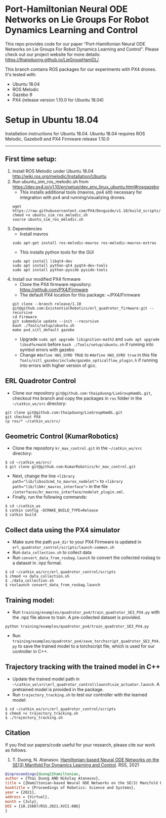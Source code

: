 # Port-Hamiltonian Neural ODE Networks on Lie Groups For Robot Dynamics Learning and Control
This repo provides code for our paper "Port-Hamiltonian Neural ODE Networks on Lie Groups For Robot Dynamics Learning and Control".
Please check out our project website for more details: https://thaipduong.github.io/LieGroupHamDL/.

This branch contains ROS packages for our experiments with PX4 drones. It's tested with:
- Ubuntu 18.04
- ROS Melodic
- Gazebo 9
- PX4 (release version 1.10.0 for Ubuntu 18.04)

# Setup in Ubuntu 18.04
Installation instructions for Ubuntu 18.04. Ubuntu 18.04 requires ROS Melodic, Gazebo9 and PX4 Firmware release 1.10.0
_________________________________________________________________


## First time setup:
1. Install ROS Melodic under Ubuntu 18.04 http://wiki.ros.org/melodic/Installation/Ubuntu
2. Run ubuntu_sim_ros_melodic.sh from https://dev.px4.io/v1.10/en/setup/dev_env_linux_ubuntu.html#rosgazebo
     - This installs additional tools (mavros, px4 sitl) necessary for integration with px4 and running/visualizing drones.
     ```
     wget https://raw.githubusercontent.com/PX4/Devguide/v1.10/build_scripts/ubuntu_sim_ros_melodic.sh
     chmod +x ubuntu_sim_ros_melodic.sh
     source ubuntu_sim_ros_melodic.sh
     ```
3. Dependencies
    - Install mavros
    ```dependencies
    sudo apt-get install ros-melodic-mavros ros-melodic-mavros-extras
    ```
    - This installs python tools for the GUI
    ```
    sudo apt install libqt4-dev
    sudo apt install python-qt4 pyqt4-dev-tools
    sudo apt install python-pyside pyside-tools
    ```
4. Install our modified PX4 firmware
    - Clone the PX4 firmware repository: https://github.com/PX4/Firmware
    - The default PX4 location for this package: ~/PX4/Firmware
    ```
    git clone --branch release/1.10 git@github.com:ExistentialRobotics/erl_quadrotor_firmware.git --recursive
    cd Firmware
    git submodule update --init --recursive
    bash ./Tools/setup/ubuntu.sh
    make px4_sitl_default gazebo
    ```
    - Upgrade ```sudo apt upgrade libignition-math2``` and ```sudo apt upgrade libsdformat6``` before ```bash ./Tools/setup/ubuntu.sh``` if running into symbol errors with gazebo
    - Change ```#define HAS_GYRO TRUE``` to ```#define HAS_GYRO true``` in this file ```Tools/sitl_gazebo/include/gazebo_opticalflow_plugin.h``` if running into errors with higher version of gcc.

## ERL Quadrotor Control 
* Clone our repository ```git@github.com:thaipduong/LieGroupHamDL.git```, checkout ```PX4``` branch and copy the packages in ```ros``` folder in the ```~/catkin_ws/src``` directory:

```angular2html
git clone git@github.com:thaipduong/LieGroupHamDL.git
git checkout PX4
cp ros/* ~/catkin_ws/src/
```


## Geometric Control (KumarRobotics)
* Clone the repository ```kr_mav_control.git``` in the ```~/catkin_ws/src``` directory: 

```
$ cd ~/catkin_ws/src/
$ git clone git@github.com:KumarRobotics/kr_mav_control.git
```

* Next, change the line ```<library path="lib/libso3cmd_to_mavros_nodelet">``` to ```<library path="lib/libkr_mavros_interface">``` in the file ```/interfaces/kr_mavros_interface/nodelet_plugin.xml```. 
* Finally, run the following commands:

```
$ cd ~/catkin_ws
$ catkin config -DCMAKE_BUILD_TYPE=Release
$ catkin build
```

## Collect data using the PX4 simulator 
* Make sure the path ```px4_dir``` to your PX4 Firmware is updated in ```erl_quadrotor_control/scripts/launch-common.sh```
* Run ```data_collection.sh``` to collect data
* Run ```convert_data_from_rosbag.launch``` to convert the collected rosbag to a dataset in .npz format.
```
$ cd ~/catkin_ws/src/erl_quadrotor_control/scripts
$ chmod +x data_collection.sh
$ ./data_collection.sh 
$ roslaunch convert_data_from_rosbag.launch
```

## Training model:
* Run ```training/examples/quadrotor_px4/train_quadrotor_SE3_PX4.py``` with the .npz file above to train. A pre-collected dataset is provided.
```
python training/examples/quadrotor_px4/train_quadrotor_SE3_PX4.py
```
* Run ```training/examples/quadrotor_px4/save_torchscript_quadrotor_SE3_PX4.py``` to save the trained model to a torchscript file, which is used for our controller in C++.

## Trajectory tracking with the trained model in C++
* Update the trained model path in ```~\catkin_ws\src\erl_quadrotor_control\launch\sim_actuator.launch```. A pretrained model is provided in the package.
* Run ```trajectory_tracking.sh``` to test our controller with the learned model:
```angular2html
$ cd ~/catkin_ws/src/erl_quadrotor_control/scripts
$ chmod +x trajectory_tracking.sh
$ ./trajectory_tracking.sh
```

## Citation
If you find our papers/code useful for your research, please cite our work as follows.

1. T. Duong, N. Atanasov. [Hamiltonian-based Neural ODE Networks on the SE(3) Manifold For Dynamics Learning and Control](https://thaipduong.github.io/SE3HamDL/). RSS, 2021

 ```bibtex
@inproceedings{duong21hamiltonian,
author = {Thai Duong AND Nikolay Atanasov},
title = {{Hamiltonian-based Neural ODE Networks on the SE(3) Manifold For Dynamics Learning and Control}},
booktitle = {Proceedings of Robotics: Science and Systems},
year = {2021},
address = {Virtual},
month = {July},
DOI = {10.15607/RSS.2021.XVII.086} 
}
```
